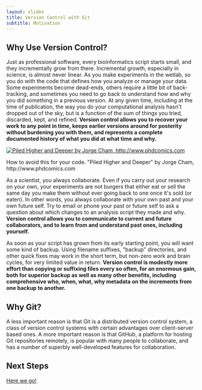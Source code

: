 ```yaml
---
layout: slides
title: Version Control with Git
subtitle: Motivation
---
```


## Why Use Version Control?

Just as professional software, every bioinformatics script starts
small, and they incrementally grow from there. Incremental growth,
especially in science, is almost never linear. As you make experiments
in the wetlab, so you do with the code that defines how you analyze or
manage your data. Some experiments become dead-ends, others require a
little bit of back-tracking, and sometimes you need to go back to
understand how and why you did something in a previous version. At any
given time, including at the time of publication, the way you do your
computational analysis hasn't dropped out of the sky, but is a
function of the sum of things you tried, discarded, kept, and
refined. **Version control allows you to recover your work to any point in
time, keeps earlier versions around for posterity without burdening
you with them, and represents a complete documented history of what
you did at what time and why.**

<div>
  <a href="http://www.phdcomics.com"><img src="fig/phd101212s.gif" alt="Piled Higher and Deeper by Jorge Cham, http://www.phdcomics.com" /></a>
  <p>How to avoid this for your code. "Piled Higher and Deeper" by Jorge Cham, http://www.phdcomics.com</p>
</div>

As a scientist, you always collaborate. Even if you carry out your
research on your own, your experiments are not burgers that either eat
or sell the same day you make them without ever going back to one once
it's sold (or eaten). In other words, you always collaborate with your
own past and your own future self. Try to email or phone your past or
future self to ask a question about which changes to an analysis
script they made and why. **Version control allows you to communicate to
current and future collaborators, and to learn from and understand
past ones, including yourself.**

As soon as your script has grown from its early starting point, you
will want some kind of backup. Using filename suffixes, "backup"
directories, and other quick fixes may work in the short term, but
non-zero work and brain cycles, for very limited value in
return. **Version control is modestly more effort than copying or
suffixing files every so often, for an enormous gain, both for
superior backup as well as many other benefits, including
comprehensive who, when, what, why metadata on the increments from one
backup to another.**


## Why Git?

A less important reason is that Git is a distributed version control
system, a class of version control systems with certain advantages
over client-server based ones. A more important reason is that GitHub,
a platform for hosting Git repositories remotely, is popular with many
people to collaborate, and has a number of superbly well-developed
features for collaboration.

## Next Steps

[Here we go!](01-backup.html)


